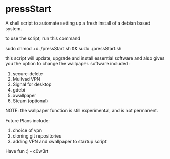 # pressStart
A shell script to automate setting up a fresh install of a debian based system.

to use the script, run this command

sudo chmod +x ./pressStart.sh && sudo ./pressStart.sh

this script will update, upgrade and install essential software and also gives you the option to change the wallpaper.
software included:
1. secure-delete
2. Mullvad VPN
3. Signal for desktop
4. gdebi
5. xwallpaper
6. Steam (optional)

NOTE: the wallpaper function is still experimental, and is not permanent.

Future Plans include:
1. choice of vpn
2. cloning git repositories
3. adding VPN and xwallpaper to startup script

Have fun :) - c0w3rt
